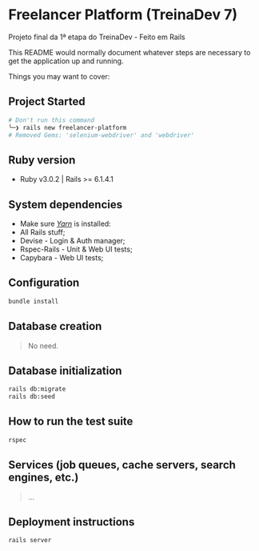 # Freelancer Platform (TreinaDev 7)

Projeto final da 1ª etapa do TreinaDev - Feito em Rails

This README would normally document whatever steps are necessary to get the
application up and running.

Things you may want to cover:

## Project Started

```sh
# Don't run this command
╰─❯ rails new freelancer-platform
# Removed Gems: 'selenium-webdriver' and 'webdriver'
```

## Ruby version

- Ruby v3.0.2 | Rails >= 6.1.4.1

## System dependencies

- Make sure [_Yarn_](https://classic.yarnpkg.com/lang/en/docs/install/#windows-stable) is installed:
- All Rails stuff;
- Devise - Login & Auth manager;
- Rspec-Rails - Unit & Web UI tests;
- Capybara - Web UI tests;

## Configuration

```sh
bundle install
```

## Database creation

> No need.

## Database initialization

```sh
rails db:migrate
rails db:seed
```

## How to run the test suite

```sh
rspec
```

## Services (job queues, cache servers, search engines, etc.)

> ...

## Deployment instructions

```sh
rails server
```
